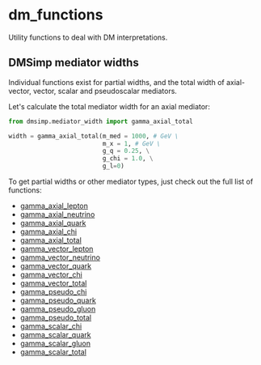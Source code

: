 # dm_functions
Utility functions to deal with DM interpretations.

## DMSimp mediator widths
Individual functions exist for partial widths, and the total width of axial-vector, vector, scalar and pseudoscalar mediators.

Let's calculate the total mediator width for an axial mediator:

```python
from dmsimp.mediator_width import gamma_axial_total

width = gamma_axial_total(m_med = 1000, # GeV \
                          m_x = 1, # GeV \
                          g_q = 0.25, \
                          g_chi = 1.0, \
                          g_l=0)
```

To get partial widths or other mediator types, just check out the full list of functions:
* [gamma_axial_lepton](https://github.com/AndreasAlbert/dm_functions/blob/master/dmsimp/mediator_width.py#L44)
* [gamma_axial_neutrino](https://github.com/AndreasAlbert/dm_functions/blob/master/dmsimp/mediator_width.py#L60)
* [gamma_axial_quark](https://github.com/AndreasAlbert/dm_functions/blob/master/dmsimp/mediator_width.py#L71)
* [gamma_axial_chi](https://github.com/AndreasAlbert/dm_functions/blob/master/dmsimp/mediator_width.py#L87)
* [gamma_axial_total](https://github.com/AndreasAlbert/dm_functions/blob/master/dmsimp/mediator_width.py#L104)
* [gamma_vector_lepton](https://github.com/AndreasAlbert/dm_functions/blob/master/dmsimp/mediator_width.py#L127)
* [gamma_vector_neutrino](https://github.com/AndreasAlbert/dm_functions/blob/master/dmsimp/mediator_width.py#L143)
* [gamma_vector_quark](https://github.com/AndreasAlbert/dm_functions/blob/master/dmsimp/mediator_width.py#L154)
* [gamma_vector_chi](https://github.com/AndreasAlbert/dm_functions/blob/master/dmsimp/mediator_width.py#L170)
* [gamma_vector_total](https://github.com/AndreasAlbert/dm_functions/blob/master/dmsimp/mediator_width.py#L187)
* [gamma_pseudo_chi](https://github.com/AndreasAlbert/dm_functions/blob/master/dmsimp/mediator_width.py#L209)
* [gamma_pseudo_quark](https://github.com/AndreasAlbert/dm_functions/blob/master/dmsimp/mediator_width.py#L225)
* [gamma_pseudo_gluon](https://github.com/AndreasAlbert/dm_functions/blob/master/dmsimp/mediator_width.py#L242)
* [gamma_pseudo_total](https://github.com/AndreasAlbert/dm_functions/blob/master/dmsimp/mediator_width.py#L257)
* [gamma_scalar_chi](https://github.com/AndreasAlbert/dm_functions/blob/master/dmsimp/mediator_width.py#L276)
* [gamma_scalar_quark](https://github.com/AndreasAlbert/dm_functions/blob/master/dmsimp/mediator_width.py#L292)
* [gamma_scalar_gluon](https://github.com/AndreasAlbert/dm_functions/blob/master/dmsimp/mediator_width.py#L309)
* [gamma_scalar_total](https://github.com/AndreasAlbert/dm_functions/blob/master/dmsimp/mediator_width.py#L324)


                      
